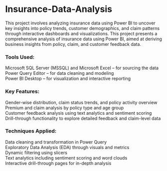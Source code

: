 # Insurance-Data-Analysis
This project involves analyzing insurance data using Power BI to uncover key insights into policy trends, customer demographics, and claim patterns through interactive dashboards and visualizations.
This project presents a comprehensive analysis of insurance data using Power BI, aimed at deriving business insights from policy, claim, and customer feedback data.

### Tools Used:
Microsoft SQL Server (MSSQL) and Microsoft Excel – for sourcing the data
<br>
Power Query Editor – for data cleaning and modeling
<br>
Power BI Desktop – for visualization and interactive reporting

### Key Features:
Gender-wise distribution, claim status trends, and policy activity overview
<br>
Premium and claim analysis by policy type and age group
<br>
Customer feedback analysis using text analytics and sentiment scoring
<br>
Drill-through functionality to explore detailed feedback and claim-level data

### Techniques Applied:
Data cleaning and transformation in Power Query
<br>
Exploratory Data Analysis (EDA) through visuals and metrics
<br>
Dynamic filtering using slicers
<br>
Text analytics including sentiment scoring and word clouds
<br>
Interactive drill-through pages for in-depth analysis
